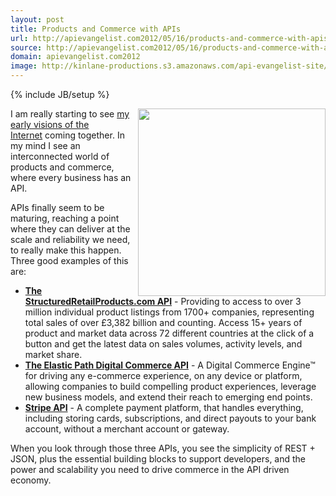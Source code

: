 ```yaml
---
layout: post
title: Products and Commerce with APIs
url: http://apievangelist.com2012/05/16/products-and-commerce-with-apis/
source: http://apievangelist.com2012/05/16/products-and-commerce-with-apis/
domain: apievangelist.com2012
image: http://kinlane-productions.s3.amazonaws.com/api-evangelist-site/blog/Tag-Cloud-API-Economy.png
---
```

{% include JB/setup %}<p>
     <img src="http://kinlane-productions.s3.amazonaws.com/api-evangelist/Tag-Cloud-API-Economy.png"  width="300" align="right" />
</p>
<p>
     I am really starting to see <a title="my early visions of the Internet" href="http://www.apievangelist.com/2012/05/03/apis-help-deliver-on-early-commerce-visions-of-the-internet/">my early visions of the Internet</a> coming together. In my mind I see an interconnected world of products and commerce, where every business has an API.
</p>
<p>
     APIs finally seem to be maturing, reaching a point where they can deliver at the scale and reliability we need, to really make this happen. Three good examples of this are:
</p>
<ul>
     <li>
          <strong><a title="The StructuredRetailProducts.com API" href="http://www.structuredretailproducts.com/tab/api.html">The StructuredRetailProducts.com API</a></strong> - Providing to access to over 3 million individual product listings from 1700+ companies, representing total sales of over £3,382 billion and counting. Access 15+ years of product and market data across 72 different countries at the click of a button and get the latest data on sales volumes, activity levels, and market share.
     </li>
     <li>
          <strong><a title="The Elastic Path Digital Commerce API" href="http://www.elasticpath.com/">The Elastic Path Digital Commerce API</a></strong> - A Digital Commerce Engine™ for driving any e-commerce experience, on any device or platform, allowing companies to build compelling product experiences, leverage new business models, and extend their reach to emerging end points.
     </li>
     <li>
          <strong><a title="Stripe API" href="https://stripe.com/">Stripe API</a></strong> - A complete payment platform, that handles everything, including storing cards, subscriptions, and direct payouts to your bank account, without a merchant account or gateway.
     </li>
</ul>
<p>
     When you look through those three APIs, you see the simplicity of REST + JSON, plus the essential building blocks to support developers, and the power and scalability you need to drive commerce in the API driven economy.
</p>
